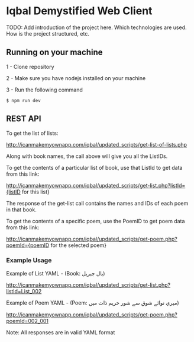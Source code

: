 Iqbal Demystified Web Client
======================

TODO: Add introduction of the project here. Which technologies are used. How is the project structured, etc.

Running on your machine
--------------------------

1 - Clone repository

2 - Make sure you have nodejs installed on your machine

3 - Run the following command
```
$ npm run dev
```

REST API
--------------------------

To get the list of lists:

http://icanmakemyownapp.com/iqbal/updated_scripts/get-list-of-lists.php

Along with book names, the call above will give you all the ListIDs.


To get the contents of a particular list of book, use that ListId to get data from this link:

http://icanmakemyownapp.com/iqbal/updated_scripts/get-list.php?listId={listID for this list}

The response of the get-list call contains the names and IDs of each poem in that book.


To get the contents of a specific poem, use the PoemID to get poem data from this link:

http://icanmakemyownapp.com/iqbal/updated_scripts/get-poem.php?poemId={poemID for the selected poem}

### Example Usage

Example of List YAML - (Book: بال جبریل)

http://icanmakemyownapp.com/iqbal/updated_scripts/get-list.php?listId=List_002

Example of Poem YAML - (Poem: ميري نوائے شوق سے شور حريم ذات ميں) 

http://icanmakemyownapp.com/iqbal/updated_scripts/get-poem.php?poemId=002_001

Note: All responses are in valid YAML format
